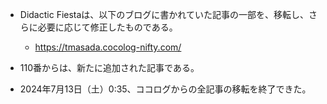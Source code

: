 * Didactic Fiestaは、以下のブログに書かれていた記事の一部を、移転し、さらに必要に応じて修正したものである。

  * https://tmasada.cocolog-nifty.com/

* 110番からは、新たに追加された記事である。

* 2024年7月13日（土）0:35、ココログからの全記事の移転を終了できた。

